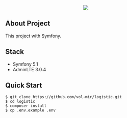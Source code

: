 <p align="center"><img src="https://symfony.com/images/logos/header-logo.svg"></p>

## About Project

This project with Symfony.

## Stack
- Symfony 5.1
- AdminLTE 3.0.4

## Quick Start
```shell
$ git clone https://github.com/vol-mir/logistic.git
$ cd logistic
$ composer install
$ cp .env.example .env
```

